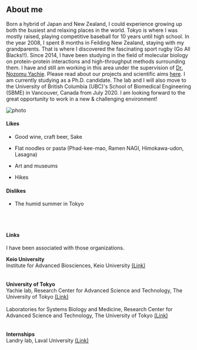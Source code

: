 ## About me

Born a hybrid of Japan and New Zealand, I could experience growing up both the busiest and relaxing places in the world. Tokyo is where I was mostly raised, playing competitive baseball for 10 years until high school. In the year 2008, I spent 8 months in Feilding New Zealand, staying with my grandparents. That is where I discovered the fascinating sport rugby (Go All Blacks!!).
Since 2014, I have been studying in the field of molecular biology on protein-protein interactions and high-throughput methods surrounding them. I have and still am working in this area under the supervision of [Dr. Nozomu Yachie](http://yachie-lab.org/index.php?nozomuyachie). Please read about our projects and scientific aims [here](http://yachie-lab.org/index.php?research). I am currently studying as a Ph.D. candidate. The lab and I will also move to the University of British Columbia (UBC)'s School of Biomedical Engineering (SBME) in Vancouver, Canada from July 2020. I am looking forward to the great opportunity to work in a new & challenging environment!
  

![photo](https://danyamamotoevans.github.io/materials/IMG_7743.png)

#### Likes
* Good wine, craft beer, Sake
* Flat noodles or pasta (Phad-kee-mao, Ramen NAGI, Himokawa-udon, Lasagna)

* Art and museums
* Hikes


#### Dislikes
* The humid summer in Tokyo 


<br><br>


#### Links
I have been associated with those organizations. <br>

**Keio University** <br>
Institute for Advanced Biosciences, Keio University [(Link)](http://www.iab.keio.ac.jp/en/index.html)<br>
<br><br>
**University of Tokyo**<br>
Yachie lab, Research Center for Advanced Science and Technology, The University of Tokyo [(Link)](http://yachie-lab.org)<br>
<br>
Laboratories for Systems Biology and Medicine, Research Center for Advanced Science and Technology, The University of Tokyo [(Link)](http://www.lsbm.org)<br>
<br><br>
**Internships** <br>
Landry lab, Laval University [(Link)](https://landrylab.ibis.ulaval.ca)<br>
